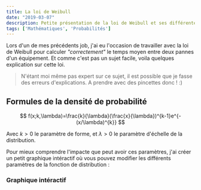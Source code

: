 ```yaml
---
title: La loi de Weibull
date: "2019-03-07"
description: Petite présentation de la loi de Weibull et ses différentes caractéristiques.
tags: ['Mathématiques', 'Probabilités']
---
```


Lors d'un de mes précédents job, j'ai eu l'occasion de travailler avec la loi de Weibull pour calculer *"correctement"* le temps moyen entre deux pannes d'un équipement. Et comme c'est pas un sujet facile, voila quelques explication sur cette loi.

> N'étant moi même pas expert sur ce sujet, il est possible que je fasse des erreurs d'explications. A prendre avec des pincettes donc ! :)

## Formules de la densité de probabilité

$$
f(x;k,\lambda)=\frac{k}{\lambda}(\frac{x}{\lambda})^{k-1}e^{-(x/\lambda)^{k}}
$$

Avec $k > 0$ le paramètre de forme, et $\lambda > 0$ le paramètre d'échelle de la distribution.

Pour mieux comprendre l'impacte que peut avoir ces paramètres, j'ai créer un petit graphique intéractif où vous pouvez modifier les différents paramètres de la fonction de distribution :

### Graphique intéractif

<interactive-weibull-graph></interactive-weibull-graph>

